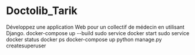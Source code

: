 # Doctolib_Tarik
Développez une application Web pour un collectif de médecin en utilisant Django.
docker-compose up --build
sudo service docker start
sudo service docker status
 docker ps
 docker-compose up
python manage.py createsuperuser 
